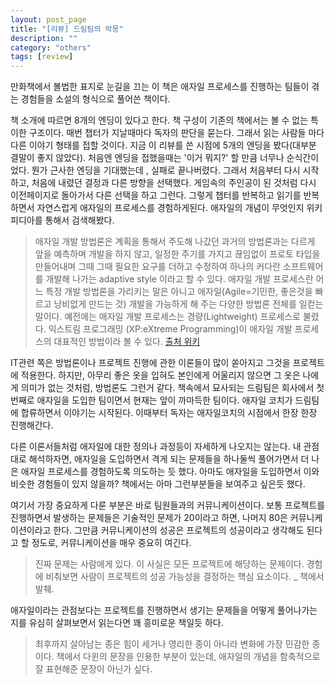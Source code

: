 ```yaml
---
layout: post_page
title: "[리뷰] 드림팀의 악몽"
description: ""
category: "others"
tags: [review]
--- 
```


만화책에서 볼법한 표지로 눈길을 끄는 이 책은 애자일 프로세스를 진행하는 팀들이 겪는 경험들을 소설의 형식으로 풀어쓴 책이다. 

책 소개에 따르면 8개의 엔딩이 있다고 한다. 
책 구성이 기존의 책에서는 볼 수 없는 특이한 구조이다. 매번 챕터가 지날때마다 독자의 판단을 묻는다. 그래서 읽는 사람들 마다 다른 이야기 형태를 접할 것이다. 지금 이 리뷰를 쓴 시점에 5개의 엔딩을 봤다(대부분 결말이 좋지 않았다). 처음엔 엔딩을 접했을때는 '이거 뭐지?' 할 만큼 너무나 순식간이었다. 뭔가 근사한 엔딩을 기대했는데 , 실패로 끝나버렸다. 그래서 처음부터 다시 시작하고, 처음에 내렸던 결정과 다른 방향을 선택했다. 게임속의 주인공이 된 것처럼 다시 이전페이지로 돌아가서 다른 선택을 하고 그런다. 그렇게 챕터를 반복하고 읽기를 반복하면서 자연스럽게 애자일의 프로세스를 경험하게된다. 
애자일의 개념이 무엇인지 위키피디아를 통해서 검색해봤다. 

> 애자일 개발 방법론은 계획을 통해서 주도해 나갔던 과거의 방법론과는 다르게 앞을 예측하며 개발을 하지 않고, 일정한 주기를 가지고 끊임없이 프로토 타입을 만들어내며 그때 그때 필요한 요구를 더하고 수정하여 하나의 커다란 소프트웨어를 개발해 나가는 adaptive style 이라고 할 수 있다. 애자일 개발 프로세스란 어느 특정 개발 방법론을 가리키는 말은 아니고 애자일(Agile=기민한, 좋은것을 빠르고 낭비없게 만드는 것) 개발을 가능하게 해 주는 다양한 방법론 전체를 일컫는 말이다. 예전에는 애자일 개발 프로세스는 경량(Lightweight) 프로세스로 불렸다. 익스트림 프로그래밍 (XP:eXtreme Programming)이 애자일 개발 프로세스의 대표적인 방법이라 볼 수 있다.  [출처 위키](http://ko.wikipedia.org/wiki/%EC%95%A0%EC%9E%90%EC%9D%BC_%EC%86%8C%ED%94%84%ED%8A%B8%EC%9B%A8%EC%96%B4_%EA%B0%9C%EB%B0%9C)


IT관련 쪽은 방법론이나 프로젝트 진행에 관한 이론들이 많이 쏟아지고 그것을 프로젝트에 적용한다. 하지만, 아무리 좋은 옷을 입혀도 본인에게 어울리지 않으면 그 옷은 나에게 의미가 없는 것처럼, 방법론도 그런거 같다. 책속에서 묘사되는 드림팀은 회사에서 첫번째로 애자일을 도입한 팀이면서 현재는 앞이 까마득한 팀이다. 애자일 코치가 드림팀에 합류하면서 이야기는 시작된다. 이때부터 독자는 애자일코치의 시점에서 한장 한장 진행해간다. 

다른 이론서들처럼 애자일에 대한 정의나 과정등이 자세하게 나오지는 않는다. 내 관점대로 해석하자면, 애자일을 도입하면서 격게 되는 문제들을 하나둘씩 풀어가면서 더 나은 애자일 프로세스를 경험하도록 의도하는 듯 했다. 아마도 애자일을 도입하면서 이와 비슷한 경험들이 있지 않을까? 책에서는 아마 그런부분들을 보여주고 싶은듯 했다. 

여기서 가장 중요하게 다룬 부분은 바로 팀원들과의 커뮤니케이션이다. 보통 프로젝트를 진행하면서 발생하는 문제들은 기술적인 문제가 20이라고 하면, 나머지 80은 커뮤니케이션이라고 한다. 그만큼 커뮤니케이션의 성공은 프로젝트의 성공이라고 생각해도 된다고 할 정도로, 커뮤니케이션을 매우 중요히 여긴다.

> 진짜 문제는 사람에게 있다. 이 사실은 모든 프로젝트에 해당하는 문제이다. 경험에 비춰보면 사람이 프로젝트의 성공 가능성을 결정하는 핵심 요소이다. _ 책에서 발췌.

애자일이라는 관점보다는 프로젝트를 진행하면서 생기는 문제들을 어떻게 풀어나가는지를 유심히 살펴보면서 읽는다면 꽤 흥미로운 책일듯 하다. 


> 최후까지 살아남는 종은 힘이 세거나 영리한 종이 아니라 변화에 가장 민감한 종이다.
책에서 다윈의 문장을 인용한 부분이 있는데,  애자일의 개념을 함축적으로 잘 표현해준 문장이 아닌가 싶다.  
